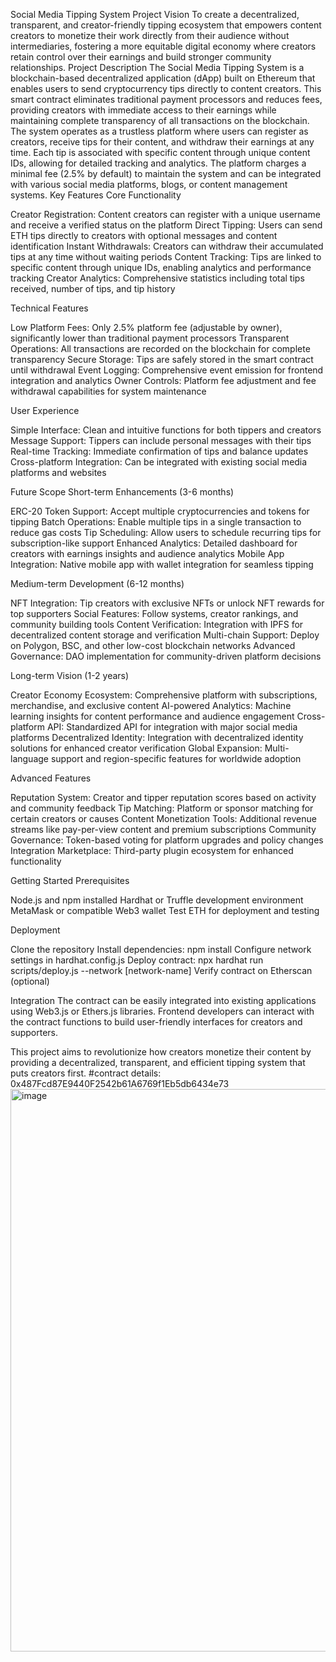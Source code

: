 Social Media Tipping System
Project Vision
To create a decentralized, transparent, and creator-friendly tipping ecosystem that empowers content creators to monetize their work directly from their audience without intermediaries, fostering a more equitable digital economy where creators retain control over their earnings and build stronger community relationships.
Project Description
The Social Media Tipping System is a blockchain-based decentralized application (dApp) built on Ethereum that enables users to send cryptocurrency tips directly to content creators. This smart contract eliminates traditional payment processors and reduces fees, providing creators with immediate access to their earnings while maintaining complete transparency of all transactions on the blockchain.
The system operates as a trustless platform where users can register as creators, receive tips for their content, and withdraw their earnings at any time. Each tip is associated with specific content through unique content IDs, allowing for detailed tracking and analytics. The platform charges a minimal fee (2.5% by default) to maintain the system and can be integrated with various social media platforms, blogs, or content management systems.
Key Features
Core Functionality

Creator Registration: Content creators can register with a unique username and receive a verified status on the platform
Direct Tipping: Users can send ETH tips directly to creators with optional messages and content identification
Instant Withdrawals: Creators can withdraw their accumulated tips at any time without waiting periods
Content Tracking: Tips are linked to specific content through unique IDs, enabling analytics and performance tracking
Creator Analytics: Comprehensive statistics including total tips received, number of tips, and tip history

Technical Features

Low Platform Fees: Only 2.5% platform fee (adjustable by owner), significantly lower than traditional payment processors
Transparent Operations: All transactions are recorded on the blockchain for complete transparency
Secure Storage: Tips are safely stored in the smart contract until withdrawal
Event Logging: Comprehensive event emission for frontend integration and analytics
Owner Controls: Platform fee adjustment and fee withdrawal capabilities for system maintenance

User Experience

Simple Interface: Clean and intuitive functions for both tippers and creators
Message Support: Tippers can include personal messages with their tips
Real-time Tracking: Immediate confirmation of tips and balance updates
Cross-platform Integration: Can be integrated with existing social media platforms and websites

Future Scope
Short-term Enhancements (3-6 months)

ERC-20 Token Support: Accept multiple cryptocurrencies and tokens for tipping
Batch Operations: Enable multiple tips in a single transaction to reduce gas costs
Tip Scheduling: Allow users to schedule recurring tips for subscription-like support
Enhanced Analytics: Detailed dashboard for creators with earnings insights and audience analytics
Mobile App Integration: Native mobile app with wallet integration for seamless tipping

Medium-term Development (6-12 months)

NFT Integration: Tip creators with exclusive NFTs or unlock NFT rewards for top supporters
Social Features: Follow systems, creator rankings, and community building tools
Content Verification: Integration with IPFS for decentralized content storage and verification
Multi-chain Support: Deploy on Polygon, BSC, and other low-cost blockchain networks
Advanced Governance: DAO implementation for community-driven platform decisions

Long-term Vision (1-2 years)

Creator Economy Ecosystem: Comprehensive platform with subscriptions, merchandise, and exclusive content
AI-powered Analytics: Machine learning insights for content performance and audience engagement
Cross-platform API: Standardized API for integration with major social media platforms
Decentralized Identity: Integration with decentralized identity solutions for enhanced creator verification
Global Expansion: Multi-language support and region-specific features for worldwide adoption

Advanced Features

Reputation System: Creator and tipper reputation scores based on activity and community feedback
Tip Matching: Platform or sponsor matching for certain creators or causes
Content Monetization Tools: Additional revenue streams like pay-per-view content and premium subscriptions
Community Governance: Token-based voting for platform upgrades and policy changes
Integration Marketplace: Third-party plugin ecosystem for enhanced functionality

Getting Started
Prerequisites

Node.js and npm installed
Hardhat or Truffle development environment
MetaMask or compatible Web3 wallet
Test ETH for deployment and testing

Deployment

Clone the repository
Install dependencies: npm install
Configure network settings in hardhat.config.js
Deploy contract: npx hardhat run scripts/deploy.js --network [network-name]
Verify contract on Etherscan (optional)

Integration
The contract can be easily integrated into existing applications using Web3.js or Ethers.js libraries. Frontend developers can interact with the contract functions to build user-friendly interfaces for creators and supporters.


This project aims to revolutionize how creators monetize their content by providing a decentralized, transparent, and efficient tipping system that puts creators first.
#contract details: 0x487Fcd87E9440F2542b61A6769f1Eb5db6434e73
<img width="1440" height="900" alt="image" src="https://github.com/user-attachments/assets/83804ec8-e735-48d9-80a6-14d07a4f9298" />

